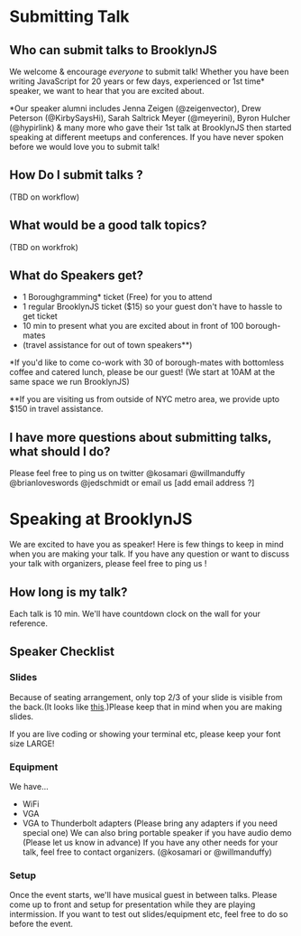 # Submitting Talk

## Who can submit talks to BrooklynJS
We welcome & encourage _everyone_ to submit talk!
Whether you have been writing JavaScript for 20 years or few days, experienced or 1st time* speaker, we want to hear that you are excited about.

*Our speaker alumni includes Jenna Zeigen (@zeigenvector), Drew Peterson (@KirbySaysHi), Sarah Saltrick Meyer (@meyerini), Byron Hulcher (@hypirlink) & many more who gave their 1st talk at BrooklynJS then started speaking at different meetups and conferences. If you have never spoken before we would love you to submit talk!

## How Do I submit talks ?
(TBD on workflow)

## What would be a good talk topics?
(TBD on workfrok)

## What do Speakers get?
- 1 Boroughgramming* ticket (Free) for you to attend
- 1 regular BrooklynJS ticket ($15) so your guest don't have to hassle to get ticket
- 10 min to present what you are excited about in front of 100 borough-mates
- (travel assistance for out of town speakers**)

*If you'd like to come co-work with 30 of borough-mates with bottomless coffee and catered lunch, please be our guest! (We start at 10AM at the same space we run BrooklynJS)

**If you are visiting us from outside of NYC metro area, we provide upto $150 in travel assistance.

## I have more questions about submitting talks, what should I do?
Please feel free to ping us on twitter @kosamari @willmanduffy @brianloveswords @jedschmidt or email us [add email address ?]


# Speaking at BrooklynJS
We are excited to have you as speaker! Here is few things to keep in mind when you are making your talk. If you have any question or want to discuss your talk with organizers, please feel free to ping us !

## How long is my talk?
Each talk is 10 min. We'll have countdown clock on the wall for your reference.

## Speaker Checklist
### Slides
Because of seating arrangement, only top 2/3 of your slide is visible from the back.(It looks like [this](https://twitter.com/anthonyserious/status/545765946645020672).)Please keep that in mind when you are making slides.

If you are live coding or showing your terminal etc, please keep your font size LARGE!

### Equipment
We have...
- WiFi
- VGA
- VGA to Thunderbolt adapters (Please bring any adapters if you need special one)
We can also bring portable speaker if you have audio demo (Please let us know in advance)
If you have any other needs for your talk, feel free to contact organizers. (@kosamari or @willmanduffy)

### Setup
Once the event starts, we'll have musical guest in between talks. Please come up to front and setup for presentation while they are playing intermission.
If you want to test out slides/equipment etc, feel free to do so before the event.